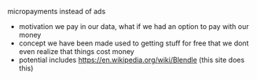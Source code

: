  micropayments instead of ads
* motivation
	we pay in our data, what if we had an option to pay with our money
* concept
	we have been made used to getting stuff for free that we dont even realize that things cost money
* potential includes
	https://en.wikipedia.org/wiki/Blendle (this site does this)


